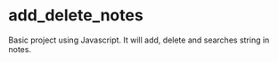# add_delete_notes
Basic project using Javascript. It will add, delete and searches string in notes.
